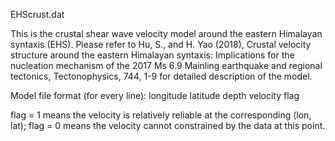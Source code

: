 EHScrust.dat

This is the crustal shear wave velocity model around the eastern Himalayan syntaxis (EHS).
Please refer to 
	Hu, S., and H. Yao (2018), Crustal velocity structure around the 
		eastern Himalayan syntaxis: Implications for the nucleation
		mechanism of the 2017 Ms 6.9 Mainling earthquake and regional
		tectonics, Tectonophysics, 744, 1-9
for detailed description of the model.

Model file format (for every line):
longitude latitude depth velocity flag

flag = 1 means the velocity is relatively reliable at the corresponding (lon, lat);
flag = 0 means the velocity cannot constrained by the data at this point.

	
